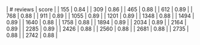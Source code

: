 | # reviews | score | 
| 155 | 0.84 |
| 309 | 0.86 |
| 465 | 0.88 |
| 612 | 0.89 |
| 768 | 0.88 |
| 911 | 0.89 |
| 1055 | 0.89 |
| 1201 | 0.89 |
| 1348 | 0.88 |
| 1494 | 0.89 |
| 1640 | 0.88 |
| 1758 | 0.88 |
| 1894 | 0.89 |
| 2034 | 0.89 |
| 2164 | 0.89 |
| 2285 | 0.89 |
| 2426 | 0.88 |
| 2560 | 0.88 |
| 2681 | 0.88 |
| 2735 | 0.88 |
| 2742 | 0.88 |
